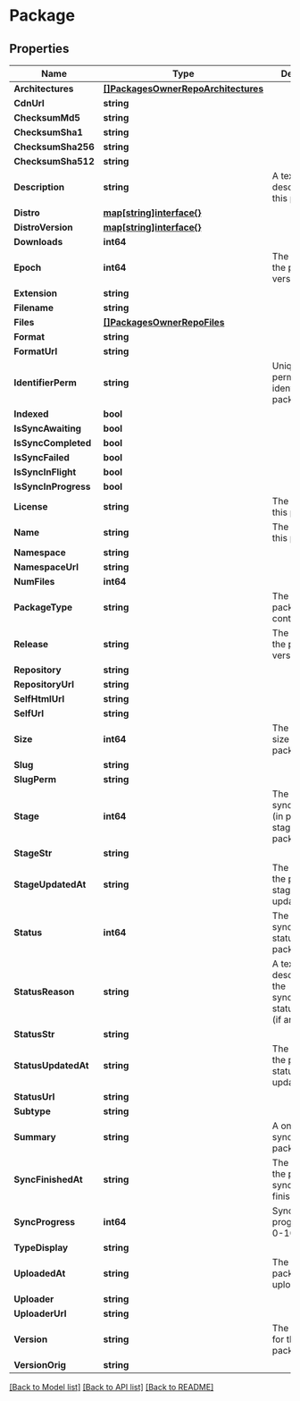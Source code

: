 # Package

## Properties

Name | Type | Description | Notes
------------ | ------------- | ------------- | -------------
**Architectures** | [**[]PackagesOwnerRepoArchitectures**](_packages__owner___repo___architectures.md) |  | [optional]
**CdnUrl** | **string** |  | [optional]
**ChecksumMd5** | **string** |  | [optional]
**ChecksumSha1** | **string** |  | [optional]
**ChecksumSha256** | **string** |  | [optional]
**ChecksumSha512** | **string** |  | [optional]
**Description** | **string** | A textual description of this package. | [optional]
**Distro** | [**map[string]interface{}**](.md) |  | [optional]
**DistroVersion** | [**map[string]interface{}**](.md) |  | [optional]
**Downloads** | **int64** |  | [optional]
**Epoch** | **int64** | The epoch of the package version (if any). | [optional]
**Extension** | **string** |  | [optional]
**Filename** | **string** |  | [optional]
**Files** | [**[]PackagesOwnerRepoFiles**](_packages__owner___repo___files.md) |  | [optional]
**Format** | **string** |  | [optional]
**FormatUrl** | **string** |  | [optional]
**IdentifierPerm** | **string** | Unique and permanent identifier for the package. | [optional]
**Indexed** | **bool** |  | [optional]
**IsSyncAwaiting** | **bool** |  | [optional]
**IsSyncCompleted** | **bool** |  | [optional]
**IsSyncFailed** | **bool** |  | [optional]
**IsSyncInFlight** | **bool** |  | [optional]
**IsSyncInProgress** | **bool** |  | [optional]
**License** | **string** | The license of this package. | [optional]
**Name** | **string** | The name of this package. | [optional]
**Namespace** | **string** |  | [optional]
**NamespaceUrl** | **string** |  | [optional]
**NumFiles** | **int64** |  | [optional]
**PackageType** | **string** | The type of package contents. | [optional]
**Release** | **string** | The release of the package version (if any). | [optional]
**Repository** | **string** |  | [optional]
**RepositoryUrl** | **string** |  | [optional]
**SelfHtmlUrl** | **string** |  | [optional]
**SelfUrl** | **string** |  | [optional]
**Size** | **int64** | The calculated size of the package. | [optional]
**Slug** | **string** |  | [optional]
**SlugPerm** | **string** |  | [optional]
**Stage** | **int64** | The synchronisation (in progress) stage of the package. | [optional]
**StageStr** | **string** |  | [optional]
**StageUpdatedAt** | **string** | The datetime the package stage was updated at. | [optional]
**Status** | **int64** | The synchronisation status of the package. | [optional]
**StatusReason** | **string** | A textual description for the synchronous status reason (if any | [optional]
**StatusStr** | **string** |  | [optional]
**StatusUpdatedAt** | **string** | The datetime the package status was updated at. | [optional]
**StatusUrl** | **string** |  | [optional]
**Subtype** | **string** |  | [optional]
**Summary** | **string** | A one-liner synopsis of this package. | [optional]
**SyncFinishedAt** | **string** | The datetime the package sync was finished at. | [optional]
**SyncProgress** | **int64** | Synchronisation progress (from 0-100) | [optional]
**TypeDisplay** | **string** |  | [optional]
**UploadedAt** | **string** | The date this package was uploaded. | [optional]
**Uploader** | **string** |  | [optional]
**UploaderUrl** | **string** |  | [optional]
**Version** | **string** | The raw version for this package. | [optional]
**VersionOrig** | **string** |  | [optional]

[[Back to Model list]](../README.md#documentation-for-models) [[Back to API list]](../README.md#documentation-for-api-endpoints) [[Back to README]](../README.md)
